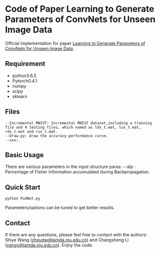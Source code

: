 # Code of Paper Learning to Generate Parameters of ConvNets for Unseen Image Data

Official implementation for paper [Learning to Generate Parameters of ConvNets for Unseen Image Data](https://arxiv.org/abs/2310.11862).

## Requirement
- python3.6.5
- Pytorch0.4.1
- numpy
- scipy
- sklearn

## Files 
    --Incremental MNIST: Incremental MNIST dataset,including a training file and 4 testing files, which named as ldx_t.mat, lux_t.mat, rdx_t.mat and rux_t.mat.
    --Draw.py: Draw the accuracy performance curve.
    --xxx:.

## Basic Usage  
There are various parameters in the input structure paras:
    --alp : Percentage of Fisher Information accumulated during Backpropagation.

## Quick Start
```
python PudNet.py 
```
Parameters/options can be tuned to get better results.

## Contact 
If there are any questions, please feel free to contact with the authors:  Shiye Wang (zhoudw@lamda.nju.edu.cn) and Changsheng Li (yangy@lamda.nju.edu.cn). Enjoy the code.